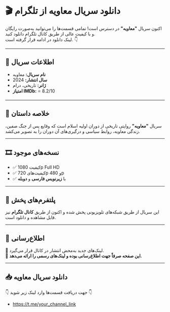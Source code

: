 <h1>🎬 دانلود سریال معاویه از تلگرام</h1>

<p>اکنون سریال <strong>"معاویه"</strong> در دسترس است! تمامی قسمت‌ها را می‌توانید به‌صورت رایگان و با کیفیت عالی از طریق کانال تلگرام دانلود کنید.<br>
لینک دانلود در ادامه قرار گرفته است. 👇</p>

<hr>

<h2>📃 اطلاعات سریال</h2>
<ul>
  <li><strong>نام سریال:</strong> معاویه</li>
  <li><strong>سال انتشار:</strong> 2024</li>
  <li><strong>ژانر:</strong> تاریخی، درام</li>
  <li><strong>امتیاز IMDb:</strong> ⭐ 8.2/10</li>
</ul>

<hr>

<h2>📝 خلاصه داستان</h2>
<p>سریال <strong>"معاویه"</strong> روایتی تاریخی از دوران اولیه اسلام است که وقایع پس از جنگ صفین، زندگی معاویه، روابط سیاسی و درگیری‌های آن دوران را به تصویر می‌کشد.</p>

<hr>

<h2>🎞 نسخه‌های موجود</h2>
<ul>
  <li>✅ کیفیت 1080p Full HD</li>
  <li>✅ کیفیت‌های 720p و 480p</li>
  <li>✅ با <strong>زیرنویس فارسی</strong> و <strong>دوبله</strong></li>
</ul>

<hr>

<h2>📡 پلتفرم‌های پخش</h2>
<p>این سریال از طریق شبکه‌های تلویزیونی پخش شده و اکنون از طریق <strong>کانال تلگرام</strong> نیز قابل مشاهده و دانلود است.</p>

<hr>

<h2>📢 اطلاع‌رسانی</h2>
<p>🚀 لینک‌های جدید به‌محض انتشار در کانال قرار می‌گیرد.<br>
🔔 <strong>این صفحه صرفاً جهت اطلاع‌رسانی بوده و لینک‌های رسمی را ارائه می‌دهد.</strong></p>

<hr>

<h2>📥 دانلود سریال معاویه</h2>
<p>👇 جهت دریافت قسمت‌ها وارد لینک زیر شوید 👇</p>
<ul>
  <li><a href='https://t.me/your_channel_link' target='_blank'>https://t.me/your_channel_link</a></li>
</ul>
